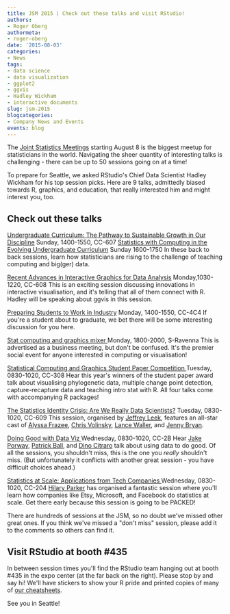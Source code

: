 ```yaml
---
title: JSM 2015 | Check out these talks and visit RStudio!
authors:
- Roger Oberg
authormeta: 
- roger-oberg
date: '2015-08-03'
categories:
- News
tags:
- data science
- data visualization
- ggplot2
- ggvis
- Hadley Wickham
- interactive documents
slug: jsm-2015
blogcategories:
- Company News and Events
events: blog
---
```



The [Joint Statistics Meetings](https://www.amstat.org/meetings/jsm/2015/) starting August 8 is the biggest meetup for statisticians in the world. Navigating the sheer quantity of interesting talks is challenging - there can be up to 50 sessions going on at a time!

To prepare for Seattle, we asked RStudio's Chief Data Scientist Hadley Wickham for his top session picks. Here are 9 talks, admittedly biased towards R, graphics, and education, that really interested him and might interest you, too.

## Check out these talks

[Undergraduate Curriculum: The Pathway to Sustainable Growth in Our Discipline](https://www.amstat.org/meetings/jsm/2015/onlineprogram/ActivityDetails.cfm?SessionID=211267)
Sunday, 1400-1550, CC-607
[Statistics with Computing in the Evolving Undergraduate Curriculum](https://www.amstat.org/meetings/jsm/2015/onlineprogram/ActivityDetails.cfm?SessionID=211254)
Sunday 1600-1750
In these back to back sessions, learn how statisticians are rising to the challenge of teaching computing and big(ger) data.

[Recent Advances in Interactive Graphics for Data Analysis](https://www.amstat.org/meetings/jsm/2015/onlineprogram/ActivityDetails.cfm?SessionID=211258)
Monday,1030-1220, CC-608
This is an exciting session discussing innovations in interactive visualisation, and it's telling that all of them connect with R. Hadley will be speaking about ggvis in this session.

[Preparing Students to Work in Industry](https://www.amstat.org/meetings/jsm/2015/onlineprogram/ActivityDetails.cfm?SessionID=211039)
Monday, 1400-1550, CC-4C4
If you're a student about to graduate, we bet there will be some interesting discussion for you here.

[Stat computing and graphics mixer
](https://www.amstat.org/meetings/jsm/2015/onlineprogram/ActivityDetails.cfm?SessionID=212166)Monday, 1800-2000, S-Ravenna
This is advertised as a business meeting, but don't be confused. It's the premier social event for anyone interested in computing or visualisation!

[Statistical Computing and Graphics Student Paper Competition
](https://www.amstat.org/meetings/jsm/2015/onlineprogram/ActivityDetails.cfm?SessionID=211492)Tuesday, 0830-1020, CC-308
Hear this year's winners of the student paper award talk about visualising phylogenetic data, multiple change point detection, capture-recapture data and teaching intro stat with R. All four talks come with accompanying R packages!

[The Statistics Identity Crisis: Are We Really Data Scientists?](https://www.amstat.org/meetings/jsm/2015/onlineprogram/ActivityDetails.cfm?SessionID=211266)
Tuesday, 0830-1020, CC-609
This session, organised by [Jeffrey Leek](http://simplystatistics.org/author/jtleek/), features an all-star cast of [Alyssa Frazee](http://alyssafrazee.com), [Chris Volinsky](http://www2.research.att.com/~volinsky/), [Lance Waller](http://web1.sph.emory.edu/users/lwaller/), and [Jenny Bryan](http://www.stat.ubc.ca/~jenny/).

[Doing Good with Data Viz
](https://www.amstat.org/meetings/jsm/2015/onlineprogram/ActivityDetails.cfm?SessionID=211178)Wednesday, 0830-1020, CC-2B
Hear [Jake Porway](http://channel.nationalgeographic.com/the-numbers-game/), [Patrick Ball](https://hrdag.org/patrickball/), and [Dino Citraro](https://about.me/dinocitraro) talk about using data to do good. Of all the sessions, you shouldn't miss, this is the one you _really_ shouldn't miss. (But unfortunately it conflicts with another great session - you have difficult choices ahead.)

[Statistics at Scale: Applications from Tech Companies
](https://www.amstat.org/meetings/jsm/2015/onlineprogram/ActivityDetails.cfm?SessionID=211368)Wednesday, 0830-1020, CC-204
[Hilary Parker](http://hilaryparker.com) has organised a fantastic session where you'll learn how companies like Etsy, Microsoft, and Facebook do statistics at scale. Get there early because this session is going to be PACKED!

There are hundreds of sessions at the JSM, so no doubt we've missed other great ones. If you think we've missed a "don't miss" session, please add it to the comments so others can find it.

## Visit RStudio at booth #435

In between session times you'll find the RStudio team hanging out at booth #435 in the expo center (at the far back on the right). Please stop by and say hi! We'll have stickers to show your R pride and printed copies of many of [our cheatsheets](https://www.rstudio.com/resources/cheatsheets/).

See you in Seattle!

